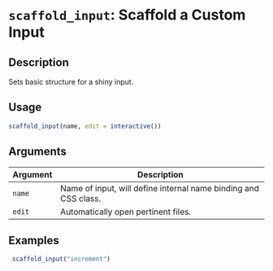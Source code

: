 # `scaffold_input`: Scaffold a Custom Input

## Description


 Sets basic structure for a shiny input.


## Usage

```r
scaffold_input(name, edit = interactive())
```


## Arguments

Argument      |Description
------------- |----------------
```name```     |     Name of input, will define internal name binding and CSS class.
```edit```     |     Automatically open pertinent files.

## Examples

```r 
 scaffold_input("increment") 
 
 ``` 


